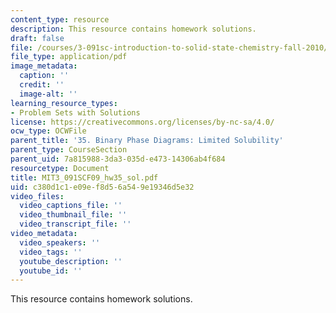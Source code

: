 ```yaml
---
content_type: resource
description: This resource contains homework solutions.
draft: false
file: /courses/3-091sc-introduction-to-solid-state-chemistry-fall-2010/c380d1c1e09ef8d56a549e19346d5e32_MIT3_091SCF09_hw35_sol.pdf
file_type: application/pdf
image_metadata:
  caption: ''
  credit: ''
  image-alt: ''
learning_resource_types:
- Problem Sets with Solutions
license: https://creativecommons.org/licenses/by-nc-sa/4.0/
ocw_type: OCWFile
parent_title: '35. Binary Phase Diagrams: Limited Solubility'
parent_type: CourseSection
parent_uid: 7a815988-3da3-035d-e473-14306ab4f684
resourcetype: Document
title: MIT3_091SCF09_hw35_sol.pdf
uid: c380d1c1-e09e-f8d5-6a54-9e19346d5e32
video_files:
  video_captions_file: ''
  video_thumbnail_file: ''
  video_transcript_file: ''
video_metadata:
  video_speakers: ''
  video_tags: ''
  youtube_description: ''
  youtube_id: ''
---
```

This resource contains homework solutions.
